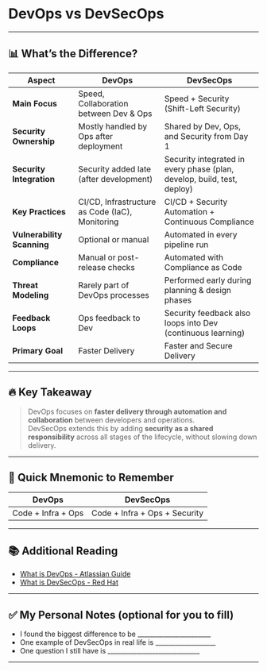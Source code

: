 
# DevOps vs DevSecOps

---

## 📊 What’s the Difference?

| Aspect                  | DevOps                              | DevSecOps                                  |
|----------------------|------------------------------------|------------------------------------|
| **Main Focus**          | Speed, Collaboration between Dev & Ops  | Speed + Security (Shift-Left Security) |
| **Security Ownership**  | Mostly handled by Ops after deployment | Shared by Dev, Ops, and Security from Day 1 |
| **Security Integration** | Security added late (after development) | Security integrated in every phase (plan, develop, build, test, deploy) |
| **Key Practices**       | CI/CD, Infrastructure as Code (IaC), Monitoring | CI/CD + Security Automation + Continuous Compliance |
| **Vulnerability Scanning** | Optional or manual | Automated in every pipeline run |
| **Compliance**          | Manual or post-release checks | Automated with Compliance as Code |
| **Threat Modeling**     | Rarely part of DevOps processes | Performed early during planning & design phases |
| **Feedback Loops**      | Ops feedback to Dev | Security feedback also loops into Dev (continuous learning) |
| **Primary Goal**        | Faster Delivery                    | Faster and Secure Delivery |

---

## 🔥 Key Takeaway

> DevOps focuses on **faster delivery through automation and collaboration** between developers and operations.  
> DevSecOps extends this by adding **security as a shared responsibility** across all stages of the lifecycle, without slowing down delivery.

---

## 📖 Quick Mnemonic to Remember

| DevOps | DevSecOps |
|--|--|
| Code + Infra + Ops | Code + Infra + Ops + Security |

---

## 📚 Additional Reading

- [What is DevOps - Atlassian Guide](https://www.atlassian.com/devops)
- [What is DevSecOps - Red Hat](https://www.redhat.com/en/topics/devsecops)

---

## ✅ My Personal Notes (optional for you to fill)

- I found the biggest difference to be _______________________
- One example of DevSecOps in real life is ___________________
- One question I still have is _____________________________

---
